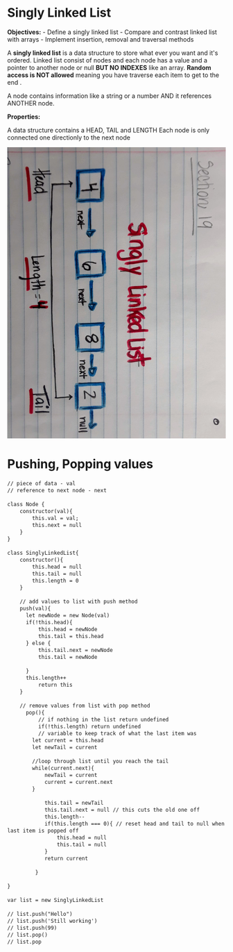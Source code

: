 # Singly Linked List

**Objectives:** - Define a singly linked list - Compare and contrast linked list with arrays - Implement insertion, removal and traversal methods

A **singly linked list** is a data structure to store what ever you want and it's ordered. Linked list consist of nodes and each node has a value and a pointer to another node or null **BUT NO INDEXES** like an array. **Random access is NOT allowed** meaning you have traverse each item to get to the end .

A node contains information like a string or a number AND it references ANOTHER node.

**Properties:**

A data structure contains a HEAD, TAIL and LENGTH
Each node is only connected one directionly to the next node

![Singly List Visual](visuals/singly_list.jpg)

# Pushing, Popping values

```
// piece of data - val
// reference to next node - next

class Node {
    constructor(val){
        this.val = val;
        this.next = null
    }
}

class SinglyLinkedList{
    constructor(){
        this.head = null
        this.tail = null
        this.length = 0
    }

    // add values to list with push method
    push(val){
      let newNode = new Node(val)
      if(!this.head){
          this.head = newNode
          this.tail = this.head
      } else {
          this.tail.next = newNode
          this.tail = newNode

      }
      this.length++
          return this
    }

    // remove values from list with pop method
      pop(){
          // if nothing in the list return undefined
          if(!this.length) return undefined
          // variable to keep track of what the last item was
        let current = this.head
        let newTail = current

        //loop through list until you reach the tail
        while(current.next){
            newTail = current
            current = current.next
        }

            this.tail = newTail
            this.tail.next = null // this cuts the old one off
            this.length--
            if(this.length === 0){ // reset head and tail to null when last item is popped off
                this.head = null
                this.tail = null
            }
            return current

         }

}

var list = new SinglyLinkedList

// list.push("Hello")
// list.push('Still working')
// list.push(99)
// list.pop()
// list.pop

```
